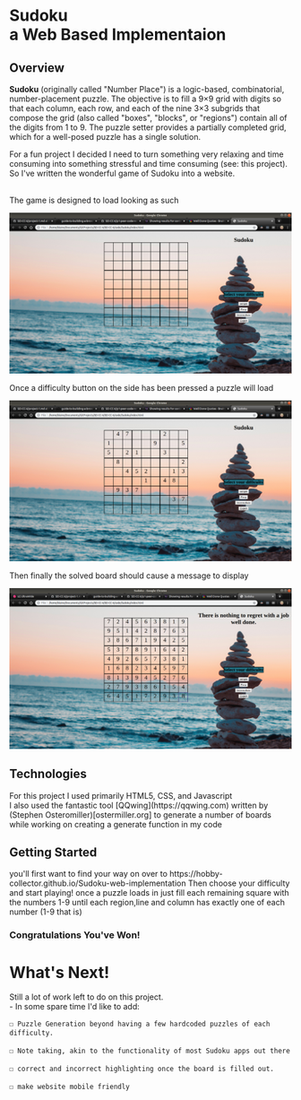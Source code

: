 # <b>Sudoku</b> <br>a Web Based Implementaion

## Overview


<b>Sudoku</b> (originally called "Number Place") is a logic-based, combinatorial, number-placement puzzle. The objective is to fill a 9×9 grid with digits so that each column, each row, and each of the nine 3×3 subgrids that compose the grid (also called "boxes", "blocks", or "regions") contain all of the digits from 1 to 9. The puzzle setter provides a partially completed grid, which for a well-posed puzzle has a single solution.

For a fun project I decided I need to turn something very relaxing and time consuming into something stressful and time consuming (see: this project). So I've written the wonderful game of Sudoku into a website.
<br><br>
<p>The game is designed to load looking as such</p>
<img src= "Readme/starting page.png">

<p>Once a difficulty button on the side has been pressed a puzzle will load </p>
<img src= "Readme/start of a board.png">

<p>Then finally the solved board should cause a message to display</p>

<img src= "Readme/winning screenshot.png">

## Technologies
<p>For this project I used primarily HTML5, CSS, and Javascript<br>I also used the fantastic tool [QQwing](https://qqwing.com) written by (Stephen Osteromiller)[ostermiller.org] to generate a number of boards while working on creating a generate function in my code</p>


## Getting Started
<p>you'll first want to find your way on over to https://hobby-collector.github.io/Sudoku-web-implementation Then choose your difficulty and start playing! once a puzzle loads in just fill each remaining square with the numbers 1-9 until each region,line and column has exactly one of each number (1-9 that is) </p>

### Congratulations You've Won!

# What's Next!

Still a lot of work left to do on this project. 
<br>- In some spare time I'd like to add:<br>

    ☐ Puzzle Generation beyond having a few hardcoded puzzles of each difficulty.

	☐ Note taking, akin to the functionality of most Sudoku apps out there

	☐ correct and incorrect highlighting once the board is filled out.

	☐ make website mobile friendly
